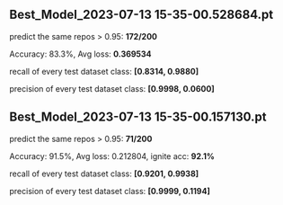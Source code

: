 ## Best_Model_2023-07-13 15-35-00.528684.pt
predict the same repos > 0.95: **172/200**

Accuracy: 83.3%, Avg loss: **0.369534**

recall of every test dataset class:  **[0.8314, 0.9880]**

precision of every test dataset class:  **[0.9998, 0.0600]**



## Best_Model_2023-07-13 15-35-00.157130.pt
predict the same repos > 0.95: **71/200**

Accuracy: 91.5%, Avg loss: 0.212804, ignite acc: **92.1%**

recall of every test dataset class:  **[0.9201, 0.9938]**

precision of every test dataset class:  **[0.9999, 0.1194]**
